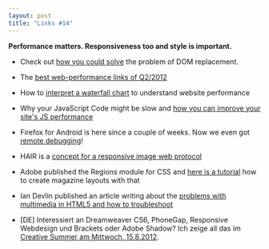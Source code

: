 ```yaml
---
layout: post
title: "Links #14"
---
```


**Performance matters. Responsiveness too and style is important.**

- Check out [how you could solve](http://james.padolsey.com/javascript/replacing-text-in-the-dom-solved/) the problem of DOM replacement.

- The [best web-performance links of Q2/2012](http://www.webperformancetoday.com/2012/07/31/33-best-web-performance-links-of-q2-2012/)

- How to [interpret a waterfall chart](http://www.strangeloopnetworks.com/blog/how-to-use-a-waterfall-chart-to-interpret-web-performance-data/) to understand website performance

- Why your JavaScript Code might be slow and [how you can improve your site's JS performance](http://moduscreate.com/javascript-performance-tips-tricks/)

- Firefox for Android is here since a couple of weeks. Now we even got [remote debugging](http://starkravingfinkle.org/blog/2012/08/firefox-for-android-remote-debugging-is-here/)!

- HAIR is a [concept for a responsive image web protocol](https://github.com/skeltoac/HAIR)

- Adobe published the Regions module for CSS and [here is a tutorial](http://www.html5rocks.com/en/tutorials/regions/adobe/) how to create magazine layouts with that

- Ian Devlin published an article writing about the [problems with multimedia in HTML5 and how to troubleshoot](http://html5doctor.com/multimedia-troubleshooting/)

- [DE] Interessiert an Dreamweaver CS6, PhoneGap, Responsive Webdesign und Brackets oder Adobe Shadow? Ich zeige all das im [Creative Summer am Mittwoch, 15.8.2012](http://www.adobe.com/de/event/creativesummer/web-mobile.html).